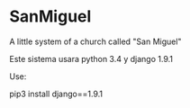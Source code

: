 # SanMiguel
A little system of a church called "San Miguel"

Este sistema usara python 3.4 y django 1.9.1

Use:

pip3 install django==1.9.1
